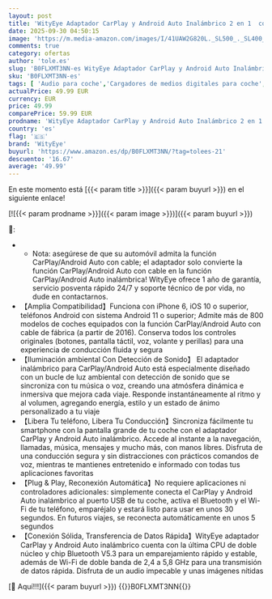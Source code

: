 ```yaml
---
layout: post
title: 'WityEye Adaptador CarPlay y Android Auto Inalámbrico 2 en 1  con Luz Ambiental  Bluetooth V5.3 Conexión Estable  5.8GHz WiFi Alta Velocidad  USB A/C  para Apple iPhone iOS 10+  Android 11+'
date: 2025-09-30 04:50:15
image: 'https://m.media-amazon.com/images/I/41UAW2G820L._SL500_._SL400_.jpg'
comments: true
category: ofertas
author: 'tole.es'
slug: 'B0FLXMT3NN-es WityEye Adaptador CarPlay y Android Auto Inalámbrico 2 en...'
sku: 'B0FLXMT3NN-es'
tags: [ 'Audio para coche','Cargadores de medios digitales para coche','Electrónica','Electrónica para coche','Electrónica para vehículos','apple','iphone','wityeye','🇪🇸', ]
actualPrice: 49.99 EUR
currency: EUR
price: 49.99
comparePrice: 59.99 EUR
prodname: 'WityEye Adaptador CarPlay y Android Auto Inalámbrico 2 en 1  con Luz Ambiental  Bluetooth V5.3 Conexión Estable  5.8GHz WiFi Alta Velocidad  USB A/C  para Apple iPhone iOS 10+  Android 11+'
country: 'es'
flag: '🇪🇸'
brand: 'WityEye'
buyurl: 'https://www.amazon.es/dp/B0FLXMT3NN/?tag=tolees-21'
descuento: '16.67'
average: '49.99'
---
```


En este momento está [{{< param title >}}]({{< param buyurl >}}) en el siguiente enlace!

[![{{< param prodname >}}]({{< param image >}})]({{< param buyurl >}})

🔎:

- * Nota: asegúrese de que su automóvil admita la función CarPlay/Android Auto con cable; el adaptador solo convierte la función CarPlay/Android Auto con cable en la función CarPlay/Android Auto inalámbrica! WityEye ofrece 1 año de garantía, servicio posventa rápido 24/7 y soporte técnico de por vida, no dude en contactarnos.
- 【Amplia Compatibilidad】Funciona con iPhone 6, iOS 10 o superior, teléfonos Android con sistema Android 11 o superior; Admite más de 800 modelos de coches equipados con la función CarPlay/Android Auto con cable de fábrica (a partir de 2016). Conserva todos los controles originales (botones, pantalla táctil, voz, volante y perillas) para una experiencia de conducción fluida y segura
- 【Iluminación ambiental Con Detección de Sonido】 El adaptador inalámbrico para CarPlay/Android Auto está especialmente diseñado con un bucle de luz ambiental con detección de sonido que se sincroniza con tu música o voz, creando una atmósfera dinámica e inmersiva que mejora cada viaje. Responde instantáneamente al ritmo y al volumen, agregando energía, estilo y un estado de ánimo personalizado a tu viaje
- 【Libera Tu teléfono, Libera Tu Conducción】Sincroniza fácilmente tu smartphone con la pantalla grande de tu coche con el adaptador CarPlay y Android Auto inalámbrico. Accede al instante a la navegación, llamadas, música, mensajes y mucho más, con manos libres. Disfruta de una conducción segura y sin distracciones con prácticos comandos de voz, mientras te mantienes entretenido e informado con todas tus aplicaciones favoritas
- 【Plug & Play, Reconexión Automática】No requiere aplicaciones ni controladores adicionales: simplemente conecta el CarPlay y Android Auto inalámbrico al puerto USB de tu coche, activa el Bluetooth y el Wi-Fi de tu teléfono, emparéjalo y estará listo para usar en unos 30 segundos. En futuros viajes, se reconecta automáticamente en unos 5 segundos
- 【Conexión Sólida, Transferencia de Datos Rápida】WityEye adaptador CarPlay y Android Auto inalámbrico cuenta con la última CPU de doble núcleo y chip Bluetooth V5.3 para un emparejamiento rápido y estable, además de Wi-Fi de doble banda de 2,4 a 5,8 GHz para una transmisión de datos rápida. Disfruta de un audio impecable y unas imágenes nítidas

[🛒 Aquí!!!]({{< param buyurl >}})
{{<world>}}B0FLXMT3NN{{</world>}}
